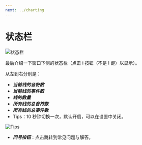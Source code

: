 ```yaml
---
next: ../charting
---
```


# 状态栏

![状态栏](/assets/imgs/contents/状态栏.avif)

最后介绍一下窗口下侧的状态栏（点击 i 按钮（不是 I 键）以显示）。

从左到右分别是：

- ***当前线的音符数***
- ***当前线的事件数***
- ***线的数量***
- ***所有线的总音符数***
- ***所有线的总事件数***
- Tips：10 秒钟切换一次，默认开启，可以在设置中关闭。

![Tips](/assets/imgs/contents/Tips.avif)

- ***问号按钮***：点击跳转到常见问题与解答。